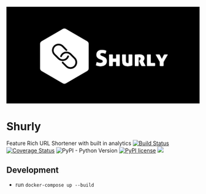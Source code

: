 <p align="center"><img src="https://github.com/subhajeet2107/shurly/blob/master/frontend/public/img/icons/shurly_main.png" /></p>

Shurly
======

Feature Rich URL Shortener with built in analytics
[![Build Status](https://travis-ci.com/subhajeet2107/shurly.svg?branch=master)](https://travis-ci.org/subhajeet2107/shurly)
[![Coverage Status](https://coveralls.io/repos/github/subhajeet2107/shurly/badge.svg?branch=master)](https://coveralls.io/github/subhajeet2107/shurly?branch=master)
![PyPI - Python Version](https://img.shields.io/pypi/pyversions/Django.svg)
[![PyPI license](https://img.shields.io/pypi/l/ansicolortags.svg)](https://pypi.python.org/pypi/ansicolortags/)
<a href="https://github.com/vchaptsev/cookiecutter-django-vue">
    <img src="https://img.shields.io/badge/built%20with-Cookiecutter%20Django%20Vue-blue.svg" />
</a>


## Development
+ run `docker-compose up --build`
